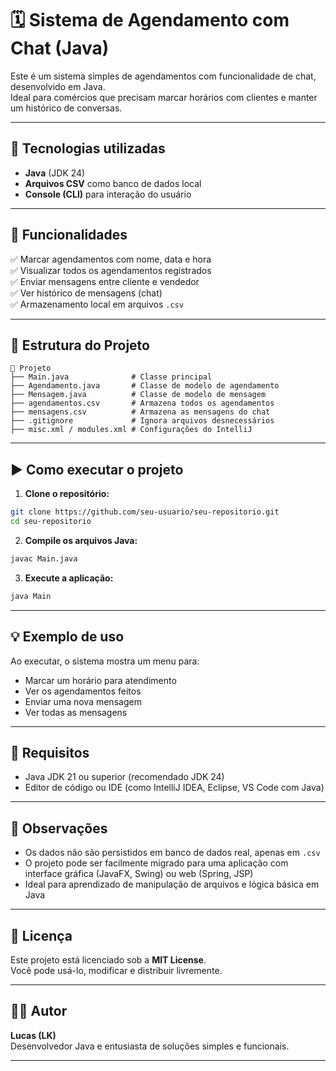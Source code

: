 
# 🗓️ Sistema de Agendamento com Chat (Java)

Este é um sistema simples de agendamentos com funcionalidade de chat, desenvolvido em Java.  
Ideal para comércios que precisam marcar horários com clientes e manter um histórico de conversas.

---

## 🔧 Tecnologias utilizadas

- **Java** (JDK 24)
- **Arquivos CSV** como banco de dados local
- **Console (CLI)** para interação do usuário

---

## 🎯 Funcionalidades

✅ Marcar agendamentos com nome, data e hora  
✅ Visualizar todos os agendamentos registrados  
✅ Enviar mensagens entre cliente e vendedor  
✅ Ver histórico de mensagens (chat)  
✅ Armazenamento local em arquivos `.csv`

---

## 📁 Estrutura do Projeto

```
📂 Projeto
├── Main.java              # Classe principal
├── Agendamento.java       # Classe de modelo de agendamento
├── Mensagem.java          # Classe de modelo de mensagem
├── agendamentos.csv       # Armazena todos os agendamentos
├── mensagens.csv          # Armazena as mensagens do chat
├── .gitignore             # Ignora arquivos desnecessários
├── misc.xml / modules.xml # Configurações do IntelliJ
```

---

## ▶️ Como executar o projeto

1. **Clone o repositório:**
```bash
git clone https://github.com/seu-usuario/seu-repositorio.git
cd seu-repositorio
```

2. **Compile os arquivos Java:**
```bash
javac Main.java
```

3. **Execute a aplicação:**
```bash
java Main
```

---

## 💡 Exemplo de uso

Ao executar, o sistema mostra um menu para:

- Marcar um horário para atendimento
- Ver os agendamentos feitos
- Enviar uma nova mensagem
- Ver todas as mensagens

---

## 💾 Requisitos

- Java JDK 21 ou superior (recomendado JDK 24)
- Editor de código ou IDE (como IntelliJ IDEA, Eclipse, VS Code com Java)

---

## 📌 Observações

- Os dados não são persistidos em banco de dados real, apenas em `.csv`
- O projeto pode ser facilmente migrado para uma aplicação com interface gráfica (JavaFX, Swing) ou web (Spring, JSP)
- Ideal para aprendizado de manipulação de arquivos e lógica básica em Java

---

## 📃 Licença

Este projeto está licenciado sob a **MIT License**.  
Você pode usá-lo, modificar e distribuir livremente.

---

## 👨‍💻 Autor

**Lucas (LK)**  
Desenvolvedor Java e entusiasta de soluções simples e funcionais.

---

